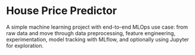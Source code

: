 # House Price Predictor

A simple machine learning project with end-to-end MLOps use case: from raw data and move through data preprocessing, feature engineering, experimentation, model tracking with MLflow, and optionally using Jupyter for exploration. 